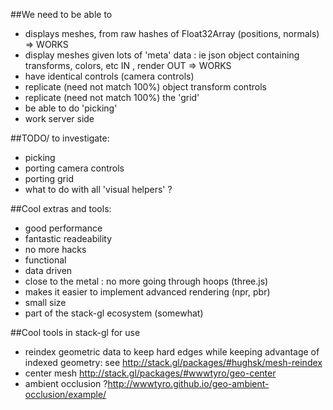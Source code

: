 ##We need to be able to

- displays meshes, from raw hashes of Float32Array (positions, normals) => WORKS
- display meshes given lots of 'meta' data : ie json object containing transforms, colors, etc IN , render OUT => WORKS
- have identical controls (camera controls)
- replicate (need not match 100%) object transform controls
- replicate (need not match 100%) the 'grid'
- be able to do 'picking'
- work server side

##TODO/ to investigate:
- picking
- porting camera controls
- porting grid
- what to do with all 'visual helpers' ?


##Cool extras and tools:
- good performance
- fantastic readeability
- no more hacks
- functional
- data driven
- close to the metal : no more going through hoops (three.js)
- makes it easier to implement advanced rendering (npr, pbr)
- small size
- part of the stack-gl ecosystem (somewhat)

##Cool tools in stack-gl for use
- reindex geometric data to keep hard edges while keeping advantage of indexed geometry: see http://stack.gl/packages/#hughsk/mesh-reindex
- center mesh http://stack.gl/packages/#wwwtyro/geo-center
- ambient occlusion ?http://wwwtyro.github.io/geo-ambient-occlusion/example/
